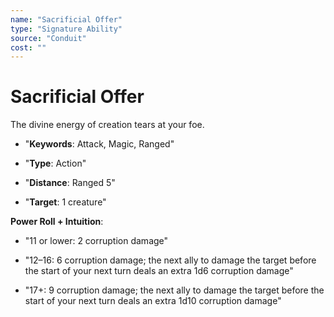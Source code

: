 ```yaml
---
name: "Sacrificial Offer"
type: "Signature Ability"
source: "Conduit"
cost: ""
---
```


# Sacrificial Offer

The divine energy of creation tears at your foe.


- "**Keywords**: Attack, Magic, Ranged"

- "**Type**: Action"

- "**Distance**: Ranged 5"

- "**Target**: 1 creature"

**Power Roll + Intuition**:


- "11 or lower: 2 corruption damage"

- "12–16: 6 corruption damage; the next ally to damage the target before the start of your next turn deals an extra 1d6 corruption damage"

- "17+: 9 corruption damage; the next ally to damage the target before the start of your next turn deals an extra 1d10 corruption damage"

